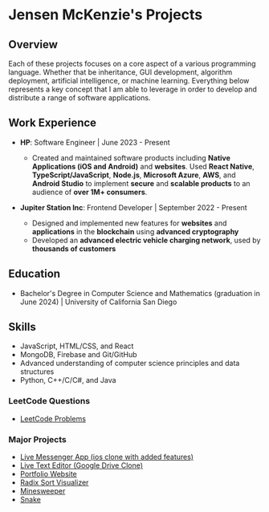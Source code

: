 # Jensen McKenzie's Projects
## Overview
Each of these projects focuses on a core aspect of a various programming language.
Whether that be inheritance, GUI development, algorithm deployment, artificial intelligence, or machine learning. Everything below represents a key concept that I am able to leverage in order to develop and distribute a range of software applications.

## Work Experience
- **HP**: Software Engineer | June 2023 - Present
  - Created and maintained software products including **Native Applications (iOS and Android)** and **websites**. Used **React Native**, **TypeScript/JavaScript**, **Node.js**, **Microsoft Azure**, **AWS**, and **Android Studio** to implement **secure** and **scalable products** to an audience of **over 1M+ consumers**.
 
    
- **Jupiter Station Inc**: Frontend Developer | September 2022 - Present
  - Designed and implemented new features for **websites** and **applications** in the **blockchain** using **advanced cryptography**
  - Developed an **advanced electric vehicle charging network**, used by **thousands of customers**
## Education
- Bachelor's Degree in Computer Science and Mathematics (graduation in June 2024) | University of California San Diego

## Skills
- JavaScript, HTML/CSS, and React
- MongoDB, Firebase and Git/GitHub
- Advanced understanding of computer science principles and data structures
- Python, C++/C/C#, and Java

### LeetCode Questions
- [LeetCode Problems](https://github.com/JensenMcKenzie/leetcode)

### Major Projects
- [Live Messenger App (ios clone with added features)](https://jensenmckenzie.github.io/messenger)
- [Live Text Editor (Google Drive Clone)](https://github.com/JensenMcKenzie/LiveTextEditor)
- [Portfolio Website](https://jensenmckenzie.github.io)
- [Radix Sort Visualizer](https://github.com/JensenMcKenzie/RadixSort)
- [Minesweeper](https://github.com/JensenMcKenzie/minesweeper)
- [Snake](https://github.com/JensenMcKenzie/snake)

